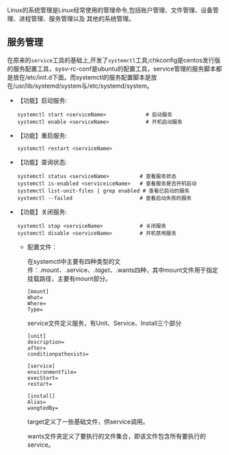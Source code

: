 Linux的系统管理是Linux经常使用的管理命令,包括账户管理、文件管理、设备管理、进程管理、服务管理以及
其他的系统管理。

## 服务管理

在原来的`service`工具的基础上,开发了`systemctl`工具;chkconfig是centos发行版的服务配置工具，sysv-rc-conf是ubuntu的配置工具，service管理的服务脚本都是放在/etc/init.d下面。而systemctl的服务配置脚本是放在/usr/lib/systemd/system与/etc/systemd/system。

* 【功能】启动服务:

  ```shell
  systemctl start <serviceName>             # 启动服务
  systemctl enable <serviceName>            # 开机启动服务 
  ```

* 【功能】重启服务:

  ```shell
  systemctl restart <serviceName>
  ```

* 【功能】查询状态:

  ```shell
  systemctl status <serviceName>          # 查看服务状态
  systemctl is-enabled <serviceiceName>   # 查看服务是否开机启动
  systemctl list-unit-files | grep enabled # 查看已启动的服务
  systemctl --failed                      # 查看启动失败的服务
  ```

* 【功能】关闭服务:

  ```shell
  systemctl stop <serviceName>            # 关闭服务
  systemctl disable <serviceName>         # 开机禁用服务
  ```

	* 配置文件：

	  在systemctl中主要有四种类型的文件：*.mount、*.service、*.taget、*.wants四种，其中mount文件用于指定挂载路径，主要有mount部分。

	    ```shell
		[mount]
		What=
		Where=
		Type=
		```
	  service文件定义服务，有Unit、Service、Install三个部分

	    ```shell
		[unit]
		description=
		after=
		conditionpathexists=
		
		[service]
		environmentfile=
		execStart=
		restart=
		
		[install]
		Alias=
		wangtedBy=
		```

	  target定义了一些基础文件，供service调用。

	  wants文件夹定义了要执行的文件集合，即该文件包含所有要执行的service。
